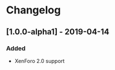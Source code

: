 Changelog
=========

[1.0.0-alpha1] - 2019-04-14
---------------------------
### Added
- XenForo 2.0 support
